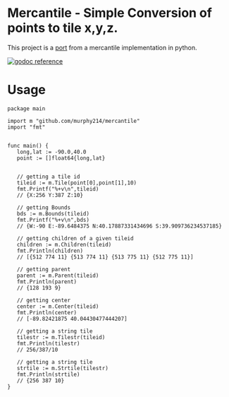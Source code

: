 # Mercantile - Simple Conversion of points to tile x,y,z.

This project is a [port](https://github.com/mapbox/mercantile
) from a mercantile implementation in python.

[![godoc reference](godoc.png)](https://godoc.org/github.com/murphy214/mercantile)

# Usage 
 ```
 package main

import m "github.com/murphy214/mercantile"
import "fmt"


func main() {
	long,lat := -90.0,40.0
	point := []float64{long,lat}


	// getting a tile id
	tileid := m.Tile(point[0],point[1],10)
	fmt.Printf("%+v\n",tileid)
	// {X:256 Y:387 Z:10}

	// getting Bounds
	bds := m.Bounds(tileid)
	fmt.Printf("%+v\n",bds)
	// {W:-90 E:-89.6484375 N:40.17887331434696 S:39.909736234537185}

	// getting children of a given tileid
	children := m.Children(tileid)
	fmt.Println(children)
	// [{512 774 11} {513 774 11} {513 775 11} {512 775 11}]

	// getting parent
	parent := m.Parent(tileid)
	fmt.Println(parent)
	// {128 193 9}

	// getting center
	center := m.Center(tileid)
	fmt.Println(center)	
	// [-89.82421875 40.04430477444207]

	// getting a string tile
	tilestr := m.Tilestr(tileid)
	fmt.Println(tilestr)
	// 256/387/10

	// getting a string tile
	strtile := m.Strtile(tilestr)
	fmt.Println(strtile)
	// {256 387 10}
}
 ```
